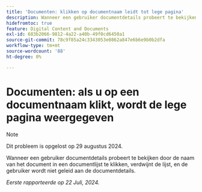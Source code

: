```yaml
---
title: 'Documenten: klikken op documentnaam leidt tot lege pagina'
description: Wanneer een gebruiker documentdetails probeert te bekijken door de naam van het document in een documentlijst te klikken, verdwijnt de lijst, en de gebruiker wordt niet geleid aan de documentdetails.
hidefromtoc: true
feature: Digital Content and Documents
exl-id: 683b2066-9812-4a22-a40b-49f0cd6450a1
source-git-commit: 78c9f85a24c3343053e0862a847e6b6e9b0b2dfa
workflow-type: tm+mt
source-wordcount: '88'
ht-degree: 0%

---
```


# Documenten: als u op een documentnaam klikt, wordt de lege pagina weergegeven


>[!NOTE]
>
>Dit probleem is opgelost op 29 augustus 2024.


Wanneer een gebruiker documentdetails probeert te bekijken door de naam van het document in een documentlijst te klikken, verdwijnt de lijst, en de gebruiker wordt niet geleid aan de documentdetails.

_Eerste rapporteerde op 22 Juli, 2024._
